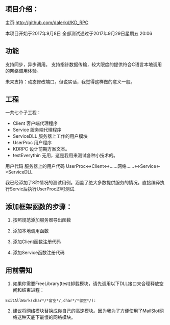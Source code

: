 ﻿

## 项目介绍：
主页:http://github.com/dalerkd/KD_RPC

本项目开始于2017年9月8日
全部测试通过于2017年9月29日星期五 20:06

## 功能
支持同步，异步调用。
支持指针数据传输，较大限度的提供符合C语言本地调用的网络调用体验。

未来支持：动态修改端口。但说实话，我觉得这样做的意义一般。



## 工程
一共七个子工程：
- Client
客户端代理程序
- Service
服务端代理程序
- ServiceDLL
服务器上工作的用户模块
- UserProc
用户程序
- KDRPC
设计前期方案文本。
- testEverythin
无用，这是我用来测试各种小技术的。



用户代码										服务器上的用户代码
UserProc<->Client<->......网络......<->Service<->ServiceDLL


我已经添加了8种情况的测试用例。涵盖了绝大多数提供服务的情况。直接编译执行Servic后执行UserProc即可测试.





## 添加框架函数的步骤：
1. 按照规范添加服务器导出函数
2. 添加本地调用函数

3. 添加Client函数注册代码
4. 添加Service函数注册代码





## 用前需知

1. 如果你需要FreeLibrary(test)卸载模块，请先调用以下DLL接口来合理释放空间和结束进程：
```
ExitAllWork(char*/*留空*/,char*/*留空*/):
```

2. 建议将网络模块替换成你自己的高速模块。因为我为了方便使用了MailSlot网络这种天底下最慢的网络模块。

